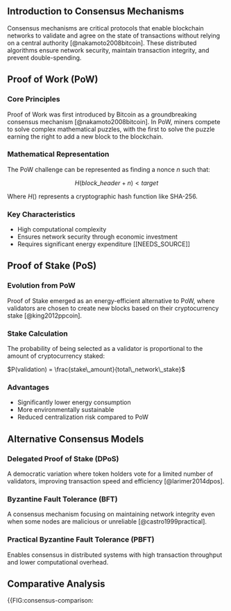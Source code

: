 ## Introduction to Consensus Mechanisms

Consensus mechanisms are critical protocols that enable blockchain networks to validate and agree on the state of transactions without relying on a central authority [@nakamoto2008bitcoin]. These distributed algorithms ensure network security, maintain transaction integrity, and prevent double-spending.

## Proof of Work (PoW)

### Core Principles
Proof of Work was first introduced by Bitcoin as a groundbreaking consensus mechanism [@nakamoto2008bitcoin]. In PoW, miners compete to solve complex mathematical puzzles, with the first to solve the puzzle earning the right to add a new block to the blockchain.

### Mathematical Representation
The PoW challenge can be represented as finding a nonce $n$ such that:

$$H(block\_header + n) < target$$

Where $H()$ represents a cryptographic hash function like SHA-256.

### Key Characteristics
- High computational complexity
- Ensures network security through economic investment
- Requires significant energy expenditure [[NEEDS_SOURCE]]

## Proof of Stake (PoS)

### Evolution from PoW
Proof of Stake emerged as an energy-efficient alternative to PoW, where validators are chosen to create new blocks based on their cryptocurrency stake [@king2012ppcoin].

### Stake Calculation
The probability of being selected as a validator is proportional to the amount of cryptocurrency staked:

$P(validation) = \frac{stake\_amount}{total\_network\_stake}$

### Advantages
- Significantly lower energy consumption
- More environmentally sustainable
- Reduced centralization risk compared to PoW

## Alternative Consensus Models

### Delegated Proof of Stake (DPoS)
A democratic variation where token holders vote for a limited number of validators, improving transaction speed and efficiency [@larimer2014dpos].

### Byzantine Fault Tolerance (BFT)
A consensus mechanism focusing on maintaining network integrity even when some nodes are malicious or unreliable [@castro1999practical].

### Practical Byzantine Fault Tolerance (PBFT)
Enables consensus in distributed systems with high transaction throughput and lower computational overhead.

## Comparative Analysis

{{FIG:consensus-comparison:
